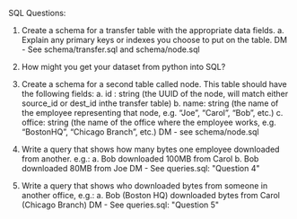 SQL Questions: 

1. Create a schema for a transfer table with the appropriate data fields.
    a. Explain any primary keys or indexes you choose to put on the table.
    DM - See schema/transfer.sql and schema/node.sql

2. How might you get your dataset from python into SQL?

3. Create a schema for a second table called node. This table should have the following fields:
    a. id : string (the UUID of the node, will match either source_id or dest_id inthe transfer table)
    b. name: string (the name of the employee representing that node, e.g. “Joe”, “Carol”, “Bob”, etc.)
    c. office: string (the name of the office where the employee works, e.g. “BostonHQ”, “Chicago Branch”, etc.)
    DM - see schema/node.sql

4. Write a query that shows how many bytes one employee downloaded from another. e.g.:
    a. Bob downloaded 100MB from Carol
    b. Bob downloaded 80MB from Joe
    DM - See queries.sql: "Question 4"

5. Write a query that shows who downloaded bytes from someone in another office, e.g.:
    a. Bob (Boston HQ) downloaded bytes from Carol (Chicago Branch)
    DM - See queries.sql: "Question 5"